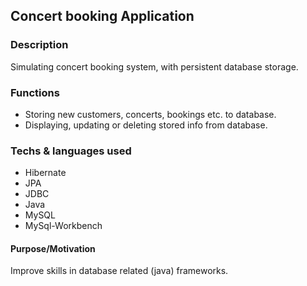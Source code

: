 ## Concert booking Application

### Description
Simulating concert booking system, with persistent database storage.

### Functions 
- Storing new customers, concerts, bookings etc. to database.
- Displaying, updating or deleting stored info from database. 

### Techs & languages used
- Hibernate
- JPA
- JDBC
- Java
- MySQL 
- MySql-Workbench

#### Purpose/Motivation 
Improve skills in database related (java) frameworks. 



